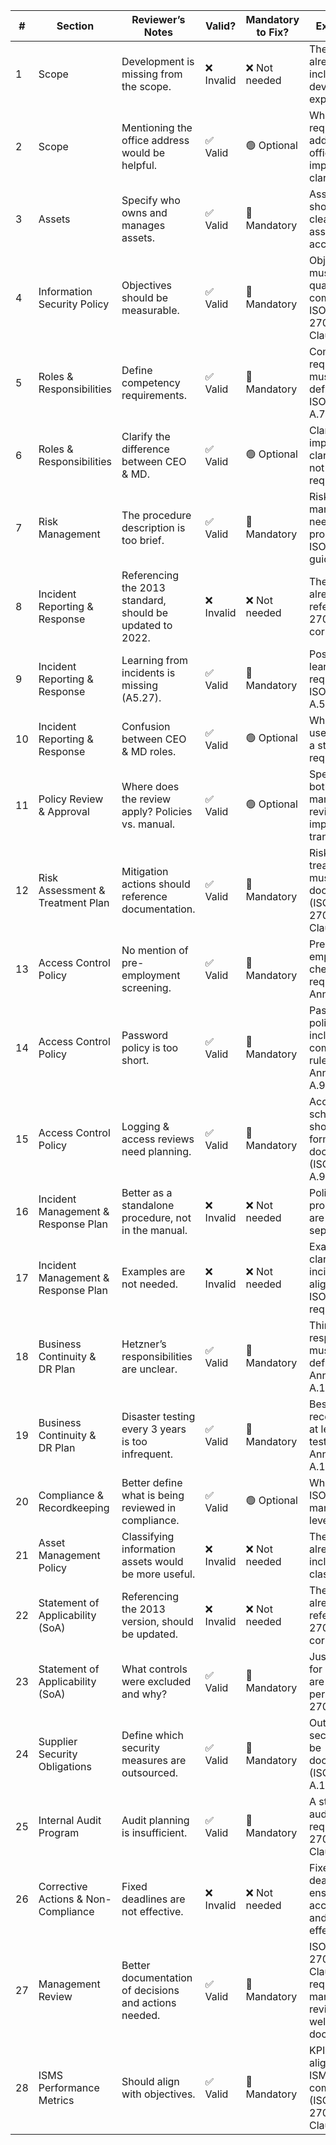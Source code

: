 | #  | Section                                | Reviewer’s Notes                                                                 | Valid? | Mandatory to Fix? | Explanation                                                                 | Responsible to Fix |
|----|----------------------------------------|----------------------------------------------------------------------------------|--------|--------------------|-----------------------------------------------------------------------------|-------------|
| 1  | Scope                                  | Development is missing from the scope.                                          | ❌ Invalid | ❌ Not needed       | The ISMS already includes development explicitly.                           |             |
| 2  | Scope                                  | Mentioning the office address would be helpful.                                 | ✅ Valid  | 🟢 Optional         | While not required, adding the office address improves clarity.             |             |
| 3  | Assets                                 | Specify who owns and manages assets.                                            | ✅ Valid  | 🔴 Mandatory        | Asset owners should be clearly assigned for accountability.                 | Firas       |
| 4  | Information Security Policy            | Objectives should be measurable.                                                | ✅ Valid  | 🔴 Mandatory        | Objectives must be quantifiable to comply with ISO 27001:2022 Clause 6.2.   | Firas       |
| 5  | Roles & Responsibilities               | Define competency requirements.                                                 | ✅ Valid  | 🔴 Mandatory        | Competency requirements must be defined per ISO Annex A.7.2.                | Firas       |
| 6  | Roles & Responsibilities               | Clarify the difference between CEO & MD.                                        | ✅ Valid  | 🟢 Optional         | Clarifying this improves clarity, but is not an ISO requirement.            |             |
| 7  | Risk Management                        | The procedure description is too brief.                                         | ✅ Valid  | 🔴 Mandatory        | Risk management needs detailed processes per ISO 27005 guidance.            | Firas       |
| 8  | Incident Reporting & Response          | Referencing the 2013 standard, should be updated to 2022.                       | ❌ Invalid | ❌ Not needed       | The ISMS already references ISO 27001:2022 correctly.                        |             |
| 9  | Incident Reporting & Response          | Learning from incidents is missing (A5.27).                                     | ✅ Valid  | 🔴 Mandatory        | Post-incident learning is required per ISO Annex A.5.27.                    | Firas       |
| 10 | Incident Reporting & Response          | Confusion between CEO & MD roles.                                               | ✅ Valid  | 🟢 Optional         | While clarity is useful, it is not a strict ISO requirement.                |             |
| 11 | Policy Review & Approval               | Where does the review apply? Policies vs. manual.                               | ✅ Valid  | 🟢 Optional         | Specifying if both policies & manual are reviewed can improve transparency. |             |
| 12 | Risk Assessment & Treatment Plan       | Mitigation actions should reference documentation.                              | ✅ Valid  | 🔴 Mandatory        | Risk treatments must be well-documented (ISO 27001:2022 Clause 6.1.3).      | Firas       |
| 13 | Access Control Policy                  | No mention of pre-employment screening.                                         | ✅ Valid  | 🔴 Mandatory        | Pre-employment checks are required in ISO Annex A.7.1.1.                    | Firas       |
| 14 | Access Control Policy                  | Password policy is too short.                                                   | ✅ Valid  | 🔴 Mandatory        | Password policies should include complexity rules (ISO Annex A.9.4.3).      | Firas       |
| 15 | Access Control Policy                  | Logging & access reviews need planning.                                         | ✅ Valid  | 🔴 Mandatory        | Access review schedules should be formally documented (ISO Annex A.9.2.5).  | Bassel      |
| 16 | Incident Management & Response Plan    | Better as a standalone procedure, not in the manual.                            | ❌ Invalid | ❌ Not needed       | Policies and procedures are already separate.                               |             |
| 17 | Incident Management & Response Plan    | Examples are not needed.                                                        | ❌ Invalid | ❌ Not needed       | Examples help clarify security incidents, aligning with ISO requirements.   |             |
| 18 | Business Continuity & DR Plan          | Hetzner’s responsibilities are unclear.                                         | ✅ Valid  | 🔴 Mandatory        | Third-party responsibilities must be well-defined (ISO Annex A.15.1.1).     | Bassel      |
| 19 | Business Continuity & DR Plan          | Disaster testing every 3 years is too infrequent.                               | ✅ Valid  | 🔴 Mandatory        | Best practice recommends at least annual testing (ISO Annex A.17.1.3).      | Bassel      |
| 20 | Compliance & Recordkeeping            | Better define what is being reviewed in compliance.                             | ✅ Valid  | 🟢 Optional         | While useful, ISO does not mandate this level of detail.                    |             |
| 21 | Asset Management Policy                | Classifying information assets would be more useful.                            | ❌ Invalid | ❌ Not needed       | The ISMS already includes asset classification.                             |             |
| 22 | Statement of Applicability (SoA)       | Referencing the 2013 version, should be updated.                                | ❌ Invalid | ❌ Not needed       | The ISMS already references ISO 27001:2022 correctly.                        |             |
| 23 | Statement of Applicability (SoA)       | What controls were excluded and why?                                            | ✅ Valid  | 🔴 Mandatory        | Justifications for exclusions are required per ISO 27001:2022.              | Bassel      |
| 24 | Supplier Security Obligations          | Define which security measures are outsourced.                                  | ✅ Valid  | 🔴 Mandatory        | Outsourced security must be documented (ISO Annex A.15.1.1).                | Bassel      |
| 25 | Internal Audit Program                 | Audit planning is insufficient.                                                 | ✅ Valid  | 🔴 Mandatory        | A structured audit plan is required (ISO 27001:2022 Clause 9.2).            | Bassel      |
| 26 | Corrective Actions & Non-Compliance    | Fixed deadlines are not effective.                                              | ❌ Invalid | ❌ Not needed       | Fixed deadlines ensure accountability and are effective.                    |             |
| 27 | Management Review                      | Better documentation of decisions and actions needed.                           | ✅ Valid  | 🔴 Mandatory        | ISO 27001:2022 Clause 9.3 requires management reviews to be well-documented.| Bassel      |
| 28 | ISMS Performance Metrics               | Should align with objectives.                                                   | ✅ Valid  | 🔴 Mandatory        | KPIs should align with ISMS goals for compliance (ISO 27001:2022 Clause 9.1)| Bassel      |
